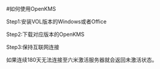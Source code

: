 #如何使用OpenKMS

Step1:安装VOL版本的Windows或者Office

Step2:下载对应版本的OpenKMS



Step3:保持互联网连接

如果连续180天无法连接至六米激活服务器就会返回未激活状态。
